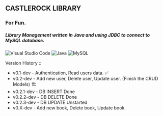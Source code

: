 ## CASTLEROCK LIBRARY
### For Fun.
##### Library Management written in Java and using JDBC to connect to MySQL database.

![Visual Studio Code](https://img.shields.io/badge/Visual%20Studio%20Code-0078d7.svg?style=for-the-badge&logo=visual-studio-code&logoColor=white)
![Java](https://img.shields.io/badge/java-%23ED8B00.svg?style=for-the-badge&logo=java&logoColor=white)
![MySQL](https://img.shields.io/badge/mysql-%2300f.svg?style=for-the-badge&logo=mysql&logoColor=white)


Version History ::
- v0.1-dev      -  Authentication, Read users data.                                       ✅
- v0.2-dev      -  Add new user, Delete user, Update user. (Finish the CRUD Models)       🏗
- v0.2.1-dev    -  DB INSERT Done
- v0.2.2-dev    -  DB DELETE Done
- v0.2.3-dev    -  DB UPDATE Unstarted
- v0.X-dev      -  Add new book, Delete book, Update book.

<!-- FETCH USR BY ? -->